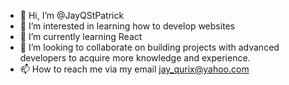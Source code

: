 - 👋 Hi, I’m @JayQStPatrick
- 👀 I’m interested in learning how to develop websites
- 🌱 I’m currently learning React
- 💞️ I’m looking to collaborate on building projects with advanced developers to acquire more knowledge and experience.
- 📫 How to reach me via my email jay_qurix@yahoo.com

<!---
JayQStPatrick/JayQStPatrick is a ✨ special ✨ repository because its `README.md` (this file) appears on your GitHub profile.
You can click the Preview link to take a look at your changes.
--->
